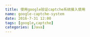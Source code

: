 ```yaml
---
title: 使用google验证captche系统接入使用
name: google-captche-system
date: 2016-7-31 12:00
tags: [google,captche]
categories: [Java]
---
```

